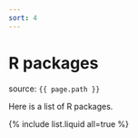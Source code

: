 ```yaml
---
sort: 4
---
```


# R packages

source: `{{ page.path }}`

Here is a list of R packages.

{% include list.liquid all=true %}
